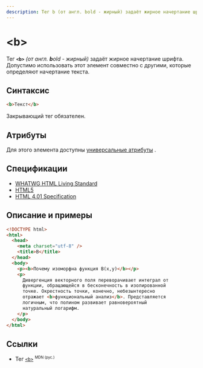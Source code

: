 ```yaml
---
description: Тег b (от англ. bold - жирный) задаёт жирное начертание шрифта
---
```


# &lt;b&gt;

Тег **`<b>`** _(от англ. **b**old - жирный)_ задаёт жирное начертание шрифта. Допустимо использовать этот элемент совместно с другими, которые определяют начертание текста.

## Синтаксис

```html
<b>Текст</b>
```

Закрывающий тег обязателен.

## Атрибуты

Для этого элемента доступны [универсальные атрибуты](uni-attr.md) .

## Спецификации

- [WHATWG HTML Living Standard](https://html.spec.whatwg.org/multipage/semantics.html#the-b-element)
- [HTML5](http://www.w3.org/TR/html5/text-level-semantics.html#the-b-element)
- [HTML 4.01 Specification](http://www.w3.org/TR/html401/present/graphics.html#h-15.2.1)

## Описание и примеры

```html
<!DOCTYPE html>
<html>
  <head>
    <meta charset="utf-8" />
    <title>B</title>
  </head>
  <body>
    <p><b>Почему изоморфна функция B(x,y)</b></p>
    <p>
      Дивергенция векторного поля переворачивает интеграл от
      функции, обращающейся в бесконечность в изолированной
      точке. Окрестность точки, конечно, небезынтересно
      отражает <b>функциональный анализ</b>. Представляется
      логичным, что полином развивает равновероятный
      натуральный логарифм.
    </p>
  </body>
</html>
```

## Ссылки

- Тег [`<b>`](https://developer.mozilla.org/ru/docs/Web/HTML/Element/b) <sup><small>MDN (рус.)</small></sup>
